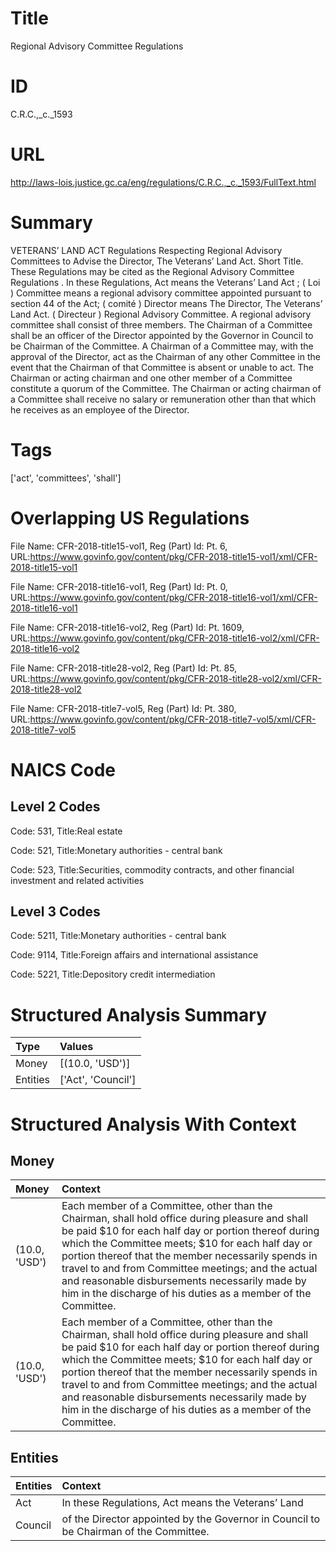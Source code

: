 # Title
Regional Advisory Committee Regulations


# ID
C.R.C.,_c._1593

# URL
http://laws-lois.justice.gc.ca/eng/regulations/C.R.C.,_c._1593/FullText.html


# Summary
VETERANS’ LAND ACT Regulations Respecting Regional Advisory Committees to Advise the Director, The Veterans’ Land Act. Short Title.
These Regulations may be cited as the  Regional Advisory Committee Regulations .
In these Regulations, Act  means the  Veterans’ Land Act ; ( Loi ) Committee  means a regional advisory committee appointed pursuant to section 44 of the Act; ( comité ) Director  means The Director, The Veterans’ Land Act.
( Directeur ) Regional Advisory Committee.
A regional advisory committee shall consist of three members.
The Chairman of a Committee shall be an officer of the Director appointed by the Governor in Council to be Chairman of the Committee.
A Chairman of a Committee may, with the approval of the Director, act as the Chairman of any other Committee in the event that the Chairman of that Committee is absent or unable to act.
The Chairman or acting chairman and one other member of a Committee constitute a quorum of the Committee.
The Chairman or acting chairman of a Committee shall receive no salary or remuneration other than that which he receives as an employee of the Director.


# Tags
['act', 'committees', 'shall']


# Overlapping US Regulations
File Name: CFR-2018-title15-vol1, Reg (Part) Id: Pt. 6, URL:https://www.govinfo.gov/content/pkg/CFR-2018-title15-vol1/xml/CFR-2018-title15-vol1

File Name: CFR-2018-title16-vol1, Reg (Part) Id: Pt. 0, URL:https://www.govinfo.gov/content/pkg/CFR-2018-title16-vol1/xml/CFR-2018-title16-vol1

File Name: CFR-2018-title16-vol2, Reg (Part) Id: Pt. 1609, URL:https://www.govinfo.gov/content/pkg/CFR-2018-title16-vol2/xml/CFR-2018-title16-vol2

File Name: CFR-2018-title28-vol2, Reg (Part) Id: Pt. 85, URL:https://www.govinfo.gov/content/pkg/CFR-2018-title28-vol2/xml/CFR-2018-title28-vol2

File Name: CFR-2018-title7-vol5, Reg (Part) Id: Pt. 380, URL:https://www.govinfo.gov/content/pkg/CFR-2018-title7-vol5/xml/CFR-2018-title7-vol5




# NAICS Code
## Level 2 Codes
Code: 531, Title:Real estate

Code: 521, Title:Monetary authorities - central bank

Code: 523, Title:Securities, commodity contracts, and other financial investment and related activities




## Level 3 Codes
Code: 5211, Title:Monetary authorities - central bank

Code: 9114, Title:Foreign affairs and international assistance

Code: 5221, Title:Depository credit intermediation







# Structured Analysis Summary
| Type     | Values             |
|:---------|:-------------------|
| Money    | [(10.0, 'USD')]    |
| Entities | ['Act', 'Council'] |


# Structured Analysis With Context
 


## Money
| Money         | Context                                                                                                                                                                                                                                                                                                                                                                                                                                    |
|:--------------|:-------------------------------------------------------------------------------------------------------------------------------------------------------------------------------------------------------------------------------------------------------------------------------------------------------------------------------------------------------------------------------------------------------------------------------------------|
| (10.0, 'USD') | Each member of a Committee, other than the Chairman, shall hold office during pleasure and shall be paid $10 for each half day or portion thereof during which the Committee meets; $10 for each half day or portion thereof that the member necessarily spends in travel to and from Committee meetings; and the actual and reasonable disbursements necessarily made by him in the discharge of his duties as a member of the Committee. |
| (10.0, 'USD') | Each member of a Committee, other than the Chairman, shall hold office during pleasure and shall be paid $10 for each half day or portion thereof during which the Committee meets; $10 for each half day or portion thereof that the member necessarily spends in travel to and from Committee meetings; and the actual and reasonable disbursements necessarily made by him in the discharge of his duties as a member of the Committee. |


## Entities
| Entities   | Context                                                                                |
|:-----------|:---------------------------------------------------------------------------------------|
| Act        | In these Regulations,  Act   means the  Veterans’ Land                                 |
| Council    | of the Director appointed by the Governor in Council  to be Chairman of the Committee. |


